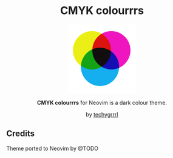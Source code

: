 <h1 align="center">CMYK colourrrs</h1>

<p align="center">
  <img src="cmyk-logo.png" width="180" style="display: inline-block; width: 180px" />
</p>

<p align="center">
  <strong>CMYK colourrrs</strong> for Neovim is a dark colour theme.
</p>
<p align="center">
  by <a href="https://techygrrrl.stream">techygrrrl</a>
</p>

## Credits

Theme ported to Neovim by @TODO